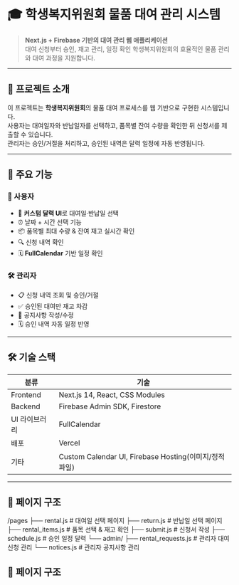 # 🎓 학생복지위원회 물품 대여 관리 시스템

> **Next.js + Firebase 기반의 대여 관리 웹 애플리케이션**  
> 대여 신청부터 승인, 재고 관리, 일정 확인
> 학생복지위원회의 효율적인 물품 관리와 대여 과정을 지원합니다.

---

## 📌 프로젝트 소개

이 프로젝트는 **학생복지위원회**의 물품 대여 프로세스를 웹 기반으로 구현한 시스템입니다.  
사용자는 대여일자와 반납일자를 선택하고, 품목별 잔여 수량을 확인한 뒤 신청서를 제출할 수 있습니다.  
관리자는 승인/거절을 처리하고, 승인된 내역은 달력 일정에 자동 반영됩니다.

---

## 🚀 주요 기능

### 👥 사용자
- 📅 **커스텀 달력 UI**로 대여일·반납일 선택
- ⏰ 날짜 + 시간 선택 기능
- 📦 품목별 최대 수량 & 잔여 재고 실시간 확인
- 🔍 신청 내역 확인
- 🗓 **FullCalendar** 기반 일정 확인

### 🛠 관리자
- 📋 신청 내역 조회 및 승인/거절
- ✅ 승인된 대여만 재고 차감
- 📢 공지사항 작성/수정
- 🗓 승인 내역 자동 일정 반영

---

## 🛠 기술 스택

| 분류           | 기술 |
|----------------|------|
| Frontend       | Next.js 14, React, CSS Modules |
| Backend        | Firebase Admin SDK, Firestore |
| UI 라이브러리  | FullCalendar |
| 배포           | Vercel |
| 기타           | Custom Calendar UI, Firebase Hosting(이미지/정적 파일) |

---
## 📂 페이지 구조

/pages
├── rental.js # 대여일 선택 페이지
├── return.js # 반납일 선택 페이지
├── rental_items.js # 품목 선택 & 재고 확인
├── submit.js # 신청서 작성
├── schedule.js # 승인 일정 달력
└── admin/
├── rental_requests.js # 관리자 대여 신청 관리
└── notices.js # 관리자 공지사항 관리



## 📂 페이지 구조

